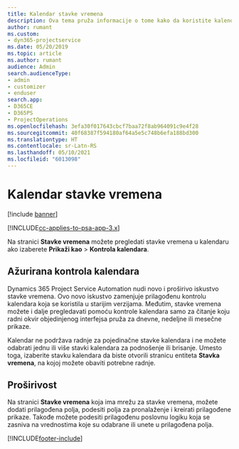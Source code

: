 ```yaml
---
title: Kalendar stavke vremena
description: Ova tema pruža informacije o tome kako da koristite kalendar stavke vremena.
author: rumant
ms.custom:
- dyn365-projectservice
ms.date: 05/20/2019
ms.topic: article
ms.author: rumant
audience: Admin
search.audienceType:
- admin
- customizer
- enduser
search.app:
- D365CE
- D365PS
- ProjectOperations
ms.openlocfilehash: 3efa30f017643cbcf7baa72f8ab964091c9e4f28
ms.sourcegitcommit: 40f68387f594180af64a5e5c748b6efa188bd300
ms.translationtype: HT
ms.contentlocale: sr-Latn-RS
ms.lasthandoff: 05/10/2021
ms.locfileid: "6013098"
---
```

# <a name="time-entry-calendar"></a>Kalendar stavke vremena

[!include [banner](../includes/psa-now-project-operations.md)]

[!INCLUDE[cc-applies-to-psa-app-3.x](../includes/cc-applies-to-psa-app-3x.md)]

Na stranici **Stavke vremena** možete pregledati stavke vremena u kalendaru ako izaberete **Prikaži kao** \> **Kontrola kalendara**.

## <a name="updated-calendar-control"></a>Ažurirana kontrola kalendara

Dynamics 365 Project Service Automation nudi novo i proširivo iskustvo stavke vremena. Ovo novo iskustvo zamenjuje prilagođenu kontrolu kalendara koja se koristila u starijim verzijama. Međutim, stavke vremena možete i dalje pregledavati pomoću kontrole kalendara samo za čitanje koju radni okvir objedinjenog interfejsa pruža za dnevne, nedeljne ili mesečne prikaze.

Kalendar ne podržava radnje za pojedinačne stavke kalendara i ne možete odabrati jednu ili više stavki kalendara za podnošenje ili brisanje. Umesto toga, izaberite stavku kalendara da biste otvorili stranicu entiteta **Stavka vremena**, na kojoj možete obaviti potrebne radnje.

## <a name="extensibility"></a>Proširivost

Na stranici **Stavke vremena** koja ima mrežu za stavke vremena, možete dodati prilagođena polja, podesiti polja za pronalaženje i kreirati prilagođene prikaze. Takođe možete podesiti prilagođenu poslovnu logiku koja se zasniva na vrednostima koje su odabrane ili unete u prilagođena polja.


[!INCLUDE[footer-include](../includes/footer-banner.md)]
